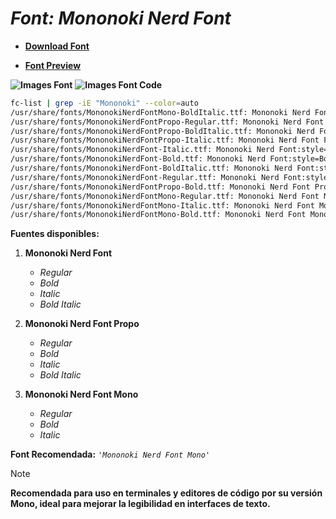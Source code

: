 <!-- Autor: Daniel Benjamin Perez Morales -->
<!-- GitHub: https://github.com/D4nitrix13 -->
<!-- GitLab: https://gitlab.com/D4nitrix13 -->
<!-- Correo electrónico: danielperezdev@proton.me -->

# ***Font: Mononoki Nerd Font***

- **[Download Font](https://github.com/ryanoasis/nerd-fonts/releases/download/v3.2.1/Mononoki.zip "https://github.com/ryanoasis/nerd-fonts/releases/download/v3.2.1/Mononoki.zip")**

- **[Font Preview](https://www.programmingfonts.org/#mononoki "https://www.programmingfonts.org/#mononoki")**

**![Images Font](../../Fonts/Mononoki%20Nerd%20Font.png "Fonts/Mononoki Nerd Font.png")**
**![Images Font Code](../../Font%20Images%20Code/Mononoki%20Nerd%20Font%20Code.png "Font Images Code/Mononoki Nerd Font Code.png")**

```bash
fc-list | grep -iE "Mononoki" --color=auto
/usr/share/fonts/MononokiNerdFontMono-BoldItalic.ttf: Mononoki Nerd Font Mono:style=Bold Italic
/usr/share/fonts/MononokiNerdFontPropo-Regular.ttf: Mononoki Nerd Font Propo:style=Regular
/usr/share/fonts/MononokiNerdFontPropo-BoldItalic.ttf: Mononoki Nerd Font Propo:style=Bold Italic
/usr/share/fonts/MononokiNerdFontPropo-Italic.ttf: Mononoki Nerd Font Propo:style=Italic
/usr/share/fonts/MononokiNerdFont-Italic.ttf: Mononoki Nerd Font:style=Italic
/usr/share/fonts/MononokiNerdFont-Bold.ttf: Mononoki Nerd Font:style=Bold
/usr/share/fonts/MononokiNerdFont-BoldItalic.ttf: Mononoki Nerd Font:style=Bold Italic
/usr/share/fonts/MononokiNerdFont-Regular.ttf: Mononoki Nerd Font:style=Regular
/usr/share/fonts/MononokiNerdFontPropo-Bold.ttf: Mononoki Nerd Font Propo:style=Bold
/usr/share/fonts/MononokiNerdFontMono-Regular.ttf: Mononoki Nerd Font Mono:style=Regular
/usr/share/fonts/MononokiNerdFontMono-Italic.ttf: Mononoki Nerd Font Mono:style=Italic
/usr/share/fonts/MononokiNerdFontMono-Bold.ttf: Mononoki Nerd Font Mono:style=Bold
```

**Fuentes disponibles:**

1. **Mononoki Nerd Font**
   - *Regular*
   - *Bold*
   - *Italic*
   - *Bold Italic*

2. **Mononoki Nerd Font Propo**
   - *Regular*
   - *Bold*
   - *Italic*
   - *Bold Italic*

3. **Mononoki Nerd Font Mono**
   - *Regular*
   - *Bold*
   - *Italic*

**Font Recomendada:** *`'Mononoki Nerd Font Mono'`*

> [!NOTE]
> **Recomendada para uso en terminales y editores de código por su versión Mono, ideal para mejorar la legibilidad en interfaces de texto.**
